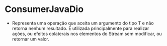 # ConsumerJavaDio



 * Representa uma operação que aceita um argumento do tipo T e não retorna nenhum resultado. É utilizada principalmente para realizar ações, ou efeitos colaterais nos elementos do Stream sem modificar, ou retornar um valor.
